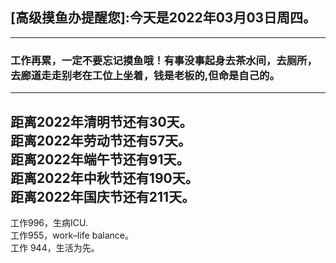 ## [高级摸鱼办提醒您]:今天是2022年03月03日周四。
---
### 工作再累，一定不要忘记摸鱼哦！有事没事起身去茶水间，去厕所，去廊道走走别老在工位上坐着，钱是老板的,但命是自己的。
---
距离2022年清明节还有30天。  
距离2022年劳动节还有57天。  
距离2022年端午节还有91天。  
距离2022年中秋节还有190天。  
距离2022年国庆节还有211天。  
---
工作996，生病ICU.  
工作955，work–life balance。  
工作 944，生活为先。